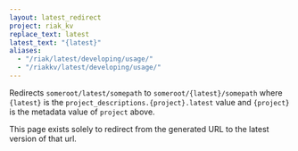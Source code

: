 ```yaml
---
layout: latest_redirect
project: riak_kv
replace_text: latest
latest_text: "{latest}"
aliases:
  - "/riak/latest/developing/usage/"
  - "/riakkv/latest/developing/usage/"
---
```


Redirects `someroot/latest/somepath` to `someroot/{latest}/somepath` 
where `{latest}` is the `project_descriptions.{project}.latest` value
and `{project}` is the metadata value of `project` above.

This page exists solely to redirect from the generated URL to the latest version of
that url.


